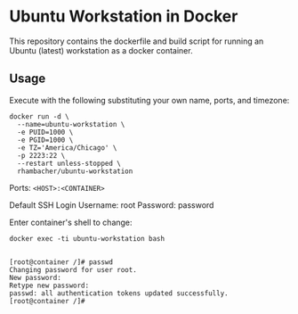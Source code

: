 # Ubuntu Workstation in Docker

This repository contains the dockerfile and build script for running an Ubuntu (latest) workstation as a docker container.

## Usage

Execute with the following substituting your own name, ports, and timezone:
```
docker run -d \
  --name=ubuntu-workstation \
  -e PUID=1000 \
  -e PGID=1000 \
  -e TZ='America/Chicago' \
  -p 2223:22 \
  --restart unless-stopped \
  rhambacher/ubuntu-workstation
```

Ports: `<HOST>:<CONTAINER>`

Default SSH Login
	Username: root
	Password:  password

Enter container's shell to change:
```
docker exec -ti ubuntu-workstation bash


[root@container /]# passwd
Changing password for user root.
New password: 
Retype new password: 
passwd: all authentication tokens updated successfully.
[root@container /]# 
```
